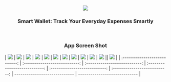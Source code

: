 <br />
<p align="center">
  <a href="https://github.com/jaysavsani07/math-metrix">
    <img src="android/app/src/main/res/mipmap-xxxhdpi/ic_launcher.png">
  </a>

  <h3 align="center">Smart Wallet: Track Your Everyday Expenses Smartly</h3>
<br />
<h3 align="center">App Screen Shot</h3>

| <img src="screenshots/1.png"> | <img src="screenshots/2.png"> | <img src="screenshots/3.png"> | <img src="screenshots/3.1.png"> | <img src="screenshots/4.png"> | <img src="screenshots/5.png"> | <img src="screenshots/6.png"> | <img src="screenshots/7.png"> | <img src="screenshots/8.png"> | <img src="screenshots/9.png"> | <img src="screenshots/10.png"> || <img src="screenshots/11.png"> |
| :---------------------------: | :---------------------------: | :---------------------------: | :---------------------------: | :---------------------------: | :---------------------------: | ----------------------------- | ----------------------------- | 

</p>
